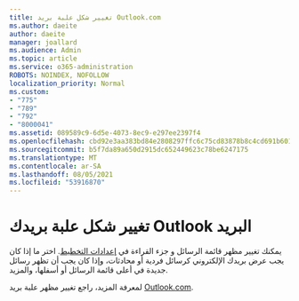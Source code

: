 ```yaml
---
title: تغيير شكل علبة بريد Outlook.com
ms.author: daeite
author: daeite
manager: joallard
ms.audience: Admin
ms.topic: article
ms.service: o365-administration
ROBOTS: NOINDEX, NOFOLLOW
localization_priority: Normal
ms.custom:
- "775"
- "789"
- "792"
- "8000041"
ms.assetid: 089589c9-6d5e-4073-8ec9-e297ee2397f4
ms.openlocfilehash: cbd92e3aa383bd84e2808297ffc6c75cd83878b8c4cd691b601af667f2110de2
ms.sourcegitcommit: b5f7da89a650d2915dc652449623c78be6247175
ms.translationtype: MT
ms.contentlocale: ar-SA
ms.lasthandoff: 08/05/2021
ms.locfileid: "53916870"
---
```

# <a name="change-the-look-of-your-outlook-mailbox"></a>تغيير شكل علبة بريدك Outlook البريد

يمكنك تغيير مظهر قائمة الرسائل و جزء القراءة في [إعدادات التخطيط](https://outlook.live.com/mail/options/mail/layout). اختر ما إذا كان يجب عرض بريدك الإلكتروني كرسائل فردية أو محادثات، وإذا كان يجب أن تظهر رسائل جديدة في أعلى قائمة الرسائل أو أسفلها، والمزيد.
  
لمعرفة المزيد، راجع تغيير مظهر علبة بريد [Outlook.com](https://support.office.com/article/b41c2ecb-f23c-42b3-b7f8-659646d5e58c?wt.mc_id=Office_Outlook_com_Alchemy).
